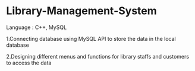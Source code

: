 # Library-Management-System

Language : C++, MySQL

1.Connecting database using MySQL API to store the data in the local database

2.Designing different menus and functions for library staffs and customers to access the data
